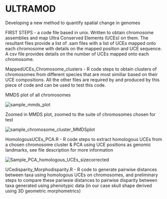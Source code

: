 # ULTRAMOD
Developing a new method to quantify spatial change in genomes

FIRST STEPS - a code file based in unix. Written to obtain chromosome assemblies and map Ultra Conserved Elements (UCEs) on them. The resultant files provide a list of .sam files with 
a list of UCEs mapped onto each chromosome with details on the mapped position and UCE sequence. A csv file provides details on the number of UCEs mapped onto each chromosome.

MappedUCEs_Chromosome_clusters - R code steps to obtain clusters of chromosomes from different species that are most similiar based on their UCE compositions. All the other files are required by and produced by this piece of code and can be used to test this code.

MMDS plot of all chromosomes

![sample_mmds_plot](https://user-images.githubusercontent.com/16098482/181301687-176b81c8-ea7c-4b03-a810-751683723451.jpeg)

Zoomed in MMDS plot, zoomed to the suite of chromosomes chosen for test

![sample_chromosome_cluster_MMDSplot](https://user-images.githubusercontent.com/16098482/181301363-03041455-764e-4f92-899c-eed29fb443d7.jpeg)

HomologousUCEs_PCA.R - R code steps to extract homologous UCEs from a chosen chromosome cluster & PCA using UCE positions as genomic landmarks, see file description for more information

![Sample_PCA_homologous_UCEs_sizecorrected](https://user-images.githubusercontent.com/16098482/181301464-66cd01fd-6fea-4153-b5e6-f41b7b168e9a.jpeg)

UCedisparity_Morphodisparity.R - R code to generate pairwise distances between taxa using homologous UCEs on chromosomes, and preliminary steps to compare these pariwsie distances to pairwise disparity between taxa generated using phenotypic data (in our case skull shape derived using 3D geometric morphometrics)
